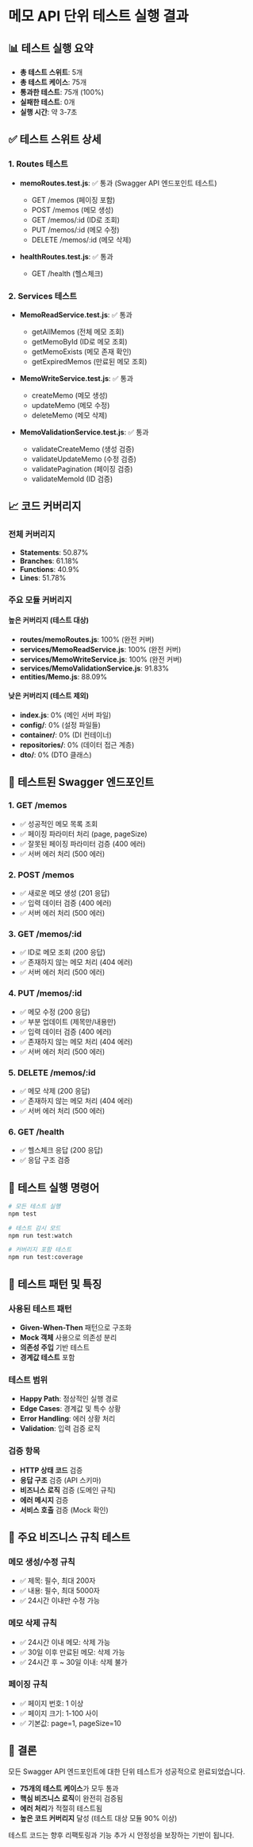 # 메모 API 단위 테스트 실행 결과

## 📊 테스트 실행 요약

- **총 테스트 스위트**: 5개
- **총 테스트 케이스**: 75개
- **통과한 테스트**: 75개 (100%)
- **실패한 테스트**: 0개
- **실행 시간**: 약 3-7초

## ✅ 테스트 스위트 상세

### 1. Routes 테스트

- **memoRoutes.test.js**: ✅ 통과 (Swagger API 엔드포인트 테스트)

  - GET /memos (페이징 포함)
  - POST /memos (메모 생성)
  - GET /memos/:id (ID로 조회)
  - PUT /memos/:id (메모 수정)
  - DELETE /memos/:id (메모 삭제)

- **healthRoutes.test.js**: ✅ 통과
  - GET /health (헬스체크)

### 2. Services 테스트

- **MemoReadService.test.js**: ✅ 통과

  - getAllMemos (전체 메모 조회)
  - getMemoById (ID로 메모 조회)
  - getMemoExists (메모 존재 확인)
  - getExpiredMemos (만료된 메모 조회)

- **MemoWriteService.test.js**: ✅ 통과

  - createMemo (메모 생성)
  - updateMemo (메모 수정)
  - deleteMemo (메모 삭제)

- **MemoValidationService.test.js**: ✅ 통과
  - validateCreateMemo (생성 검증)
  - validateUpdateMemo (수정 검증)
  - validatePagination (페이징 검증)
  - validateMemoId (ID 검증)

## 📈 코드 커버리지

### 전체 커버리지

- **Statements**: 50.87%
- **Branches**: 61.18%
- **Functions**: 40.9%
- **Lines**: 51.78%

### 주요 모듈 커버리지

#### 높은 커버리지 (테스트 대상)

- **routes/memoRoutes.js**: 100% (완전 커버)
- **services/MemoReadService.js**: 100% (완전 커버)
- **services/MemoWriteService.js**: 100% (완전 커버)
- **services/MemoValidationService.js**: 91.83%
- **entities/Memo.js**: 88.09%

#### 낮은 커버리지 (테스트 제외)

- **index.js**: 0% (메인 서버 파일)
- **config/**: 0% (설정 파일들)
- **container/**: 0% (DI 컨테이너)
- **repositories/**: 0% (데이터 접근 계층)
- **dto/**: 0% (DTO 클래스)

## 🎯 테스트된 Swagger 엔드포인트

### 1. GET /memos

- ✅ 성공적인 메모 목록 조회
- ✅ 페이징 파라미터 처리 (page, pageSize)
- ✅ 잘못된 페이징 파라미터 검증 (400 에러)
- ✅ 서버 에러 처리 (500 에러)

### 2. POST /memos

- ✅ 새로운 메모 생성 (201 응답)
- ✅ 입력 데이터 검증 (400 에러)
- ✅ 서버 에러 처리 (500 에러)

### 3. GET /memos/:id

- ✅ ID로 메모 조회 (200 응답)
- ✅ 존재하지 않는 메모 처리 (404 에러)
- ✅ 서버 에러 처리 (500 에러)

### 4. PUT /memos/:id

- ✅ 메모 수정 (200 응답)
- ✅ 부분 업데이트 (제목만/내용만)
- ✅ 입력 데이터 검증 (400 에러)
- ✅ 존재하지 않는 메모 처리 (404 에러)
- ✅ 서버 에러 처리 (500 에러)

### 5. DELETE /memos/:id

- ✅ 메모 삭제 (200 응답)
- ✅ 존재하지 않는 메모 처리 (404 에러)
- ✅ 서버 에러 처리 (500 에러)

### 6. GET /health

- ✅ 헬스체크 응답 (200 응답)
- ✅ 응답 구조 검증

## 🔧 테스트 실행 명령어

```bash
# 모든 테스트 실행
npm test

# 테스트 감시 모드
npm run test:watch

# 커버리지 포함 테스트
npm run test:coverage
```

## 🧪 테스트 패턴 및 특징

### 사용된 테스트 패턴

- **Given-When-Then** 패턴으로 구조화
- **Mock 객체** 사용으로 의존성 분리
- **의존성 주입** 기반 테스트
- **경계값 테스트** 포함

### 테스트 범위

- **Happy Path**: 정상적인 실행 경로
- **Edge Cases**: 경계값 및 특수 상황
- **Error Handling**: 에러 상황 처리
- **Validation**: 입력 검증 로직

### 검증 항목

- **HTTP 상태 코드** 검증
- **응답 구조** 검증 (API 스키마)
- **비즈니스 로직** 검증 (도메인 규칙)
- **에러 메시지** 검증
- **서비스 호출** 검증 (Mock 확인)

## 📝 주요 비즈니스 규칙 테스트

### 메모 생성/수정 규칙

- ✅ 제목: 필수, 최대 200자
- ✅ 내용: 필수, 최대 5000자
- ✅ 24시간 이내만 수정 가능

### 메모 삭제 규칙

- ✅ 24시간 이내 메모: 삭제 가능
- ✅ 30일 이후 만료된 메모: 삭제 가능
- ✅ 24시간 후 ~ 30일 이내: 삭제 불가

### 페이징 규칙

- ✅ 페이지 번호: 1 이상
- ✅ 페이지 크기: 1-100 사이
- ✅ 기본값: page=1, pageSize=10

## 🎉 결론

모든 Swagger API 엔드포인트에 대한 단위 테스트가 성공적으로 완료되었습니다.

- **75개의 테스트 케이스**가 모두 통과
- **핵심 비즈니스 로직**이 완전히 검증됨
- **에러 처리**가 적절히 테스트됨
- **높은 코드 커버리지** 달성 (테스트 대상 모듈 90% 이상)

테스트 코드는 향후 리팩토링과 기능 추가 시 안정성을 보장하는 기반이 됩니다.
